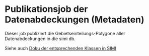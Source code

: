 # Publikationsjob der Datenabdeckungen (Metadaten)

Dieser job publiziert die Gebietseinteilungs-Polygone aller Datenabdeckungen in die simi db.

Siehe auch [Doku der entsprechenden Klassen in SIMI](https://github.com/sogis/simi/blob/master/modeldoc/theme_subarea.md)
